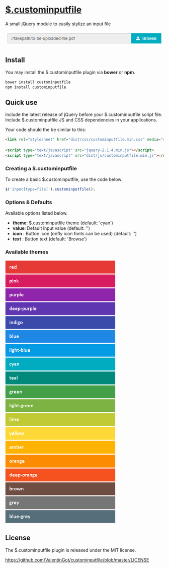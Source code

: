 # [$.custominputfile](https://github.com/ValentinGot/custominputfile)

A small jQuery module to easily stylize an input file

![$.custominputfile demonstration](https://github.com/ValentinGot/custominputfile/blob/master/demo/custominputfile.png)

## Install

You may install the $.custominputfile plugin via **bower** or **npm**.

```
bower install custominputfile
npm install custominputfile
```

## Quick use

Include the latest release of jQuery before your $.custominputfile script file.
Include $.custominputfile JS and CSS dependencies in your applications.

Your code should the be similar to this:

```html
<link rel="stylesheet" href="dist/css/custominputfile.min.css" media="screen" />

<script type="text/javascript" src="jquery-2.1.4.min.js"></script>
<script type="text/javascript" src="dist/js/custominputfile.min.js"></script>
```

### Creating a $.custominputfile

To create a basic $.custominputfile, use the code below:

```javascript
$('input[type=file]').custominputfile();
```

### Options & Defaults

Available options listed below.

* **theme**: $.custominputfile theme (default: 'cyan')
* **value**: Default input value (default: '')
* **icon** : Button icon (onfly icon fonts can be used) (default: '')
* **text** : Button text (default: 'Browse')

### Available themes

![$.custominputfile themes](https://github.com/ValentinGot/custominputfile/blob/master/demo/themes.png)

## License

The $.custominputfile plugin is released under the MIT license.

https://github.com/ValentinGot/custominputfile/blob/master/LICENSE